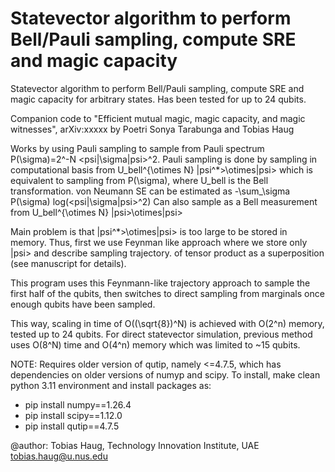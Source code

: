 # Statevector algorithm to perform Bell/Pauli sampling, compute SRE and magic capacity

Statevector algorithm to perform Bell/Pauli sampling, compute SRE and magic capacity for arbitrary states.
Has been tested for up to 24 qubits.

Companion code to "Efficient mutual magic, magic capacity, and magic witnesses", 
arXiv:xxxxx by Poetri Sonya Tarabunga and Tobias Haug


Works by using Pauli sampling to sample from Pauli spectrum P(\sigma)=2^-N <psi|\sigma|psi>^2.
Pauli sampling is done by sampling in computational basis from U_bell^{\otimes N} |psi^*>\otimes|psi>
which is equivalent to sampling from P(\sigma), where U_bell is the Bell transformation.
von Neumann SE can be estimated as -\sum_\sigma P(\sigma) log(<psi|\sigma|psi>^2)
Can also sample as a Bell measurement from U_bell^{\otimes N} |psi>\otimes|psi>

Main problem is that |psi^*>\otimes|psi> is too large to be stored in memory.
Thus, first we use Feynman like approach where we store only |psi> and describe sampling trajectory.
of tensor product as a superposition (see manuscript for details).

This program uses this Feynmann-like trajectory approach to sample the first half of the qubits, 
then switches to direct sampling from marginals once enough qubits have been sampled.

This way, scaling in time of O((\sqrt{8})^N) is achieved with O(2^n) memory, tested up to 24 qubits.
For direct statevector simulation, previous method uses O(8^N) time and O(4^n) memory which was limited to ~15 qubits.


NOTE: Requires older version of qutip, namely <=4.7.5, which has dependencies on older versions of numyp and scipy.
To install, make clean python 3.11 environment and install packages as:
- pip install numpy==1.26.4
- pip install scipy==1.12.0
- pip install qutip==4.7.5

  
@author: Tobias Haug, 
Technology Innovation Institute, UAE
tobias.haug@u.nus.edu
